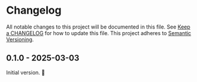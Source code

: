 # Changelog

All notable changes to this project will be documented in this file. See [Keep a
CHANGELOG](http://keepachangelog.com/) for how to update this file. This project
adheres to [Semantic Versioning](http://semver.org/).

<!-- %% CHANGELOG_ENTRIES %% -->

## 0.1.0 - 2025-03-03

Initial version. :rocket:

